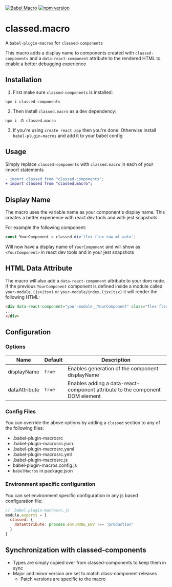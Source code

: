 [![Babel Macro](https://img.shields.io/badge/babel--macro-%F0%9F%8E%A3-f5da55.svg?style=flat-square)](https://github.com/kentcdodds/babel-plugin-macros)
[![npm version](https://badge.fury.io/js/classed.macro.svg)](https://badge.fury.io/js/classed.macro)


# classed.macro
A `babel-plugin-macros` for `classed-components`

This macro adds a display name to components created with `classed-components` and a `data-react-component` attribute to the rendered HTML to enable a better debugging experience

## Installation
1. First make sure `classed-components` is installed:
```
npm i classed-components
```
2. Then install `classed.macro` as a dev dependency:
```
npm i -D classed.macro
```
3. If you're using `create react app` then you're done. Otherwise install `babel-plugin-macros` and add it to your babel config

## Usage
Simply replace `classed-components` with `classed.macro` in each of your import statements
``` diff
- import classed from "classed-components";
+ import classed from "classed.macro";
```

## Display Name

The macro uses the variable name as your component's display name. This creates a better experience with react dev tools and with jest snapshots. 

For example the following component:
``` js
const YourComponent = classed.div`flex flex-row ml-auto`;
```
Will now have a display name of `YourComponent` and will show as `<YourComponent>` in react dev tools and in your jest snapshots

## HTML Data Attribute
The macro will also add a `data-react-component` attribute to your dom node. If the previous `YourComponent` component is defined inside a module called `your-module.(jsx|tsx)` or `your-module/index.(jsx|tsx)` it will render the following HTML:
``` html
<div data-react-component="your-module__YourComponent" class="flex flex-row ml-auto">
...
</div>
```

## Configuration

### Options

| Name          | Default | Description
| --------------| ------- | ---------------------------------------------------------------------------- |
| displayName   | `true`  | Enables generation of the component displayName                              |
| dataAttribute | `true`  | Enables adding a data-react-component attribute to the component DOM element |

### Config Files

You can override the above options by adding a `classed` section to any of the following files:
* .babel-plugin-macrosrc
* .babel-plugin-macrosrc.json
* .babel-plugin-macrosrc.yaml
* .babel-plugin-macrosrc.yml
* .babel-plugin-macrosrc.js
* babel-plugin-macros.config.js
* `babelMacros` in package.json

### Environment specific configuration
You can set environment specific configuration in any js based configuration file:
``` js
// .babel-plugin-macrosrc.js
module.exports = {
  classed: {
    dataAttribute: process.env.NODE_ENV !== 'production'
  }
}
```

## Synchronization with classed-components
* Types are simply copied over from classed-components to keep them in sync
* Major and minor version are set to match class-component releases
  * Patch versions are specific to the macro